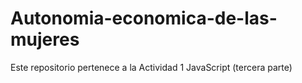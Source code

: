 # Autonomia-economica-de-las-mujeres
Este repositorio pertenece a la Actividad 1 JavaScript (tercera parte)
